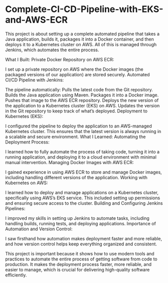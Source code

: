 # Complete-CI-CD-Pipeline-with-EKS-and-AWS-ECR

This project is about setting up a complete automated pipeline that takes a Java application, builds it, packages it into a Docker container, and then deploys it to a Kubernetes cluster on AWS. All of this is managed through Jenkins, which automates the entire process.

What I Built:
Private Docker Repository on AWS ECR:

I set up a private repository on AWS where the Docker images (the packaged versions of our application) are stored securely.
Automated CI/CD Pipeline with Jenkins:

The pipeline automatically:
Pulls the latest code from the Git repository.
Builds the Java application using Maven.
Packages it into a Docker image.
Pushes that image to the AWS ECR repository.
Deploys the new version of the application to a Kubernetes cluster (EKS) on AWS.
Updates the version in the Git repository to keep track of what’s deployed.
Deployment to Kubernetes (EKS):

I configured the pipeline to deploy the application to an AWS-managed Kubernetes cluster. This ensures that the latest version is always running in a scalable and secure environment.
What I Learned:
Automating the Deployment Process:

I learned how to fully automate the process of taking code, turning it into a running application, and deploying it to a cloud environment with minimal manual intervention.
Managing Docker Images with AWS ECR:

I gained experience in using AWS ECR to store and manage Docker images, including handling different versions of the application.
Working with Kubernetes on AWS:

I learned how to deploy and manage applications on a Kubernetes cluster, specifically using AWS’s EKS service. This included setting up permissions and ensuring secure access to the cluster.
Building and Configuring Jenkins Pipelines:

I improved my skills in setting up Jenkins to automate tasks, including handling builds, running tests, and deploying applications.
Importance of Automation and Version Control:

I saw firsthand how automation makes deployment faster and more reliable, and how version control helps keep everything organized and consistent.

This project is important because it shows how to use modern tools and practices to automate the entire process of getting software from code to production. It makes the deployment process faster, more reliable, and easier to manage, which is crucial for delivering high-quality software efficiently.
